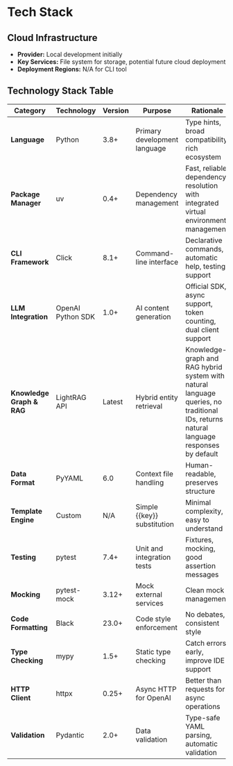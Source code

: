 # Tech Stack

## Cloud Infrastructure

- **Provider:** Local development initially
- **Key Services:** File system for storage, potential future cloud deployment
- **Deployment Regions:** N/A for CLI tool

## Technology Stack Table

| Category | Technology | Version | Purpose | Rationale |
|----------|------------|---------|---------|-----------|
| **Language** | Python | 3.8+ | Primary development language | Type hints, broad compatibility, rich ecosystem |
| **Package Manager** | uv | 0.4+ | Dependency management | Fast, reliable dependency resolution with integrated virtual environment management |
| **CLI Framework** | Click | 8.1+ | Command-line interface | Declarative commands, automatic help, testing support |
| **LLM Integration** | OpenAI Python SDK | 1.0+ | AI content generation | Official SDK, async support, token counting, dual client support |
| **Knowledge Graph & RAG** | LightRAG API | Latest | Hybrid entity retrieval | Knowledge-graph and RAG hybrid system with natural language queries, no traditional IDs, returns natural language responses by default |
| **Data Format** | PyYAML | 6.0 | Context file handling | Human-readable, preserves structure |
| **Template Engine** | Custom | N/A | Simple {{key}} substitution | Minimal complexity, easy to understand |
| **Testing** | pytest | 7.4+ | Unit and integration tests | Fixtures, mocking, good assertion messages |
| **Mocking** | pytest-mock | 3.12+ | Mock external services | Clean mock management |
| **Code Formatting** | Black | 23.0+ | Code style enforcement | No debates, consistent style |
| **Type Checking** | mypy | 1.5+ | Static type checking | Catch errors early, improve IDE support |
| **HTTP Client** | httpx | 0.25+ | Async HTTP for OpenAI | Better than requests for async operations |
| **Validation** | Pydantic | 2.0+ | Data validation | Type-safe YAML parsing, automatic validation |
